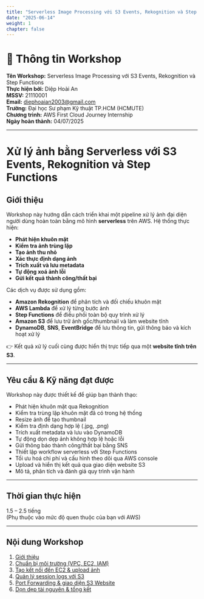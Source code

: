 ```yaml
---
title: "Serverless Image Processing với S3 Events, Rekognition và Step Functions"
date: "2025-06-14"
weight: 1
chapter: false
---
```


# 📌 Thông tin Workshop

**Tên Workshop:** Serverless Image Processing với S3 Events, Rekognition và Step Functions  
**Thực hiện bởi:** Diệp Hoài An  
**MSSV:** 21110001  
**Email:** diephoaian2003@gmail.com  
**Trường:** Đại học Sư phạm Kỹ thuật TP.HCM (HCMUTE)  
**Chương trình:** AWS First Cloud Journey Internship  
**Ngày hoàn thành:** 04/07/2025  

---

# Xử lý ảnh bằng Serverless với S3 Events, Rekognition và Step Functions 

## Giới thiệu   
Workshop này hướng dẫn cách triển khai một pipeline xử lý ảnh đại diện người dùng hoàn toàn bằng mô hình **serverless** trên AWS. Hệ thống thực hiện:
- **Phát hiện khuôn mặt**
- **Kiểm tra ảnh trùng lặp**
- **Tạo ảnh thu nhỏ**
- **Xác thực định dạng ảnh**
- **Trích xuất và lưu metadata**
- **Tự động xoá ảnh lỗi**
- **Gửi kết quả thành công/thất bại**

Các dịch vụ được sử dụng gồm:

- **Amazon Rekognition** để phân tích và đối chiếu khuôn mặt  
- **AWS Lambda** để xử lý từng bước ảnh  
- **Step Functions** để điều phối toàn bộ quy trình xử lý  
- **Amazon S3** để lưu trữ ảnh gốc/thumbnail và làm website tĩnh  
- **DynamoDB**, **SNS**, **EventBridge** để lưu thông tin, gửi thông báo và kích hoạt xử lý  

👉 Kết quả xử lý cuối cùng được hiển thị trực tiếp qua một **website tĩnh trên S3**.

---

## Yêu cầu & Kỹ năng đạt được

Workshop này được thiết kế để giúp bạn thành thạo:

- Phát hiện khuôn mặt qua Rekognition
- Kiểm tra trùng lặp khuôn mặt đã có trong hệ thống
- Resize ảnh để tạo thumbnail
- Kiểm tra định dạng hợp lệ (.jpg, .png)
- Trích xuất metadata và lưu vào DynamoDB
- Tự động dọn dẹp ảnh không hợp lệ hoặc lỗi
- Gửi thông báo thành công/thất bại bằng SNS
- Thiết lập workflow serverless với Step Functions
- Tối ưu hoá chi phí và cấu hình theo dõi qua AWS console
- Upload và hiển thị kết quả qua giao diện website S3
- Mô tả, phân tích và đánh giá quy trình vận hành

---

## Thời gian thực hiện

1.5 – 2.5 tiếng  
(Phụ thuộc vào mức độ quen thuộc của bạn với AWS)

---

## Nội dung Workshop

1. [Giới thiệu](1-introduce/)
2. [Chuẩn bị môi trường (VPC, EC2, IAM)](2-prerequiste/)
3. [Tạo kết nối đến EC2 & upload ảnh](3-accessibilitytoinstances/)
4. [Quản lý session logs với S3](4-s3log/)
5. [Port Forwarding & giao diện S3 Website](5-portfwd/)
6. [Dọn dẹp tài nguyên & tổng kết](6-cleanup/)
